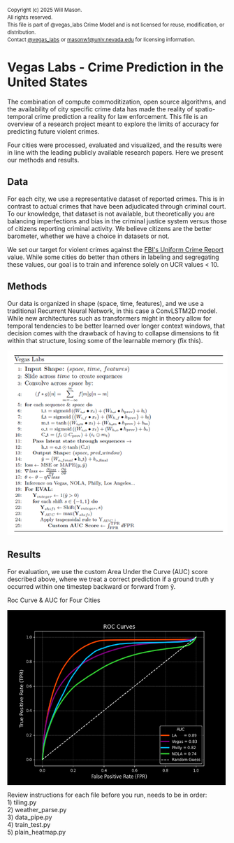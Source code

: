 <small>Copyright (c) 2025 Will Mason.  
All rights reserved.  
This file is part of @vegas_labs Crime Model and is not licensed for reuse, modification, or distribution.  
Contact [@vegas_labs](https://X.com/vegas_labs) or masonw1@unlv.nevada.edu for licensing information.</small>

# Vegas Labs - Crime Prediction in the United States 


The combination of compute commoditization, open source algorithms, and the availability of city specific crime data has made the reality of spatio-temporal crime prediction a reality for law enforcement. This file is an overview of a research project meant to explore the limits of accuracy for predicting future violent crimes. 

Four cities were processed, evaluated and visualized, and the results were in line with the leading publicly available research papers. Here we present our methods and results.

## Data

For each city, we use a representative dataset of reported crimes. This is in contrast to actual crimes that have been adjudicated through criminal court. To our knowledge, that dataset is not available, but theoretically you are balancing imperfections and bias in the criminal justice system versus those of citizens reporting criminal activity. We believe citizens are the better barometer, whether we have a choice in datasets or not. 

We set our target for violent crimes against the [FBI's Uniform Crime Report](https://ucr.fbi.gov/additional-ucr-publications/ucr_handbook.pdf) value. While some cities do better than others in labeling and segregating these values, our goal is to train and inference solely on UCR values < 10.

## Methods

Our data is organized in shape (space, time, features), and we use a traditional Recurrent Neural Network, in this case a ConvLSTM2D model. While new architectures such as transformers might in theory allow for temporal tendencies to be better learned over longer context windows, that decision comes with the drawback of having to collapse dimensions to fit within that structure, losing some of the learnable memory (fix this).

![Crime](https://github.com/willmason76/willmason76/blob/main/Projects/Crime/algo.png)

## Results

For evaluation, we use the custom Area Under the Curve (AUC) score described above, where we treat a correct prediction if a ground truth y occurred within one timestep backward or forward from ŷ.

Roc Curve & AUC for Four Cities
<div style="display: flex; align-items: center;">
    <img src="https://raw.githubusercontent.com/willmason76/willmason76/main/Projects/Crime/Figure_1.png" alt="Crime 1" width="500" height="400">
</div>


Review instructions for each file before you run, needs to be in order:  
    1) tiling.py  
    2) weather_parse.py  
    3) data_pipe.py  
    4) train_test.py  
    5) plain_heatmap.py  
